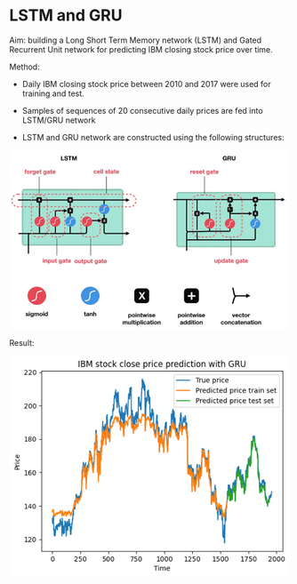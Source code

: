 # LSTM and GRU
Aim: building a Long Short Term Memory network (LSTM) and Gated Recurrent Unit network for predicting IBM closing stock price over time.

Method:

+ Daily IBM closing stock price between 2010 and 2017 were used for training and test.

+ Samples of sequences of 20 consecutive daily prices are fed into LSTM/GRU network

+ LSTM and GRU network are constructed using the following structures:

![alt text](images/architecture.png)

Result:

![alt text](images/result.png)
